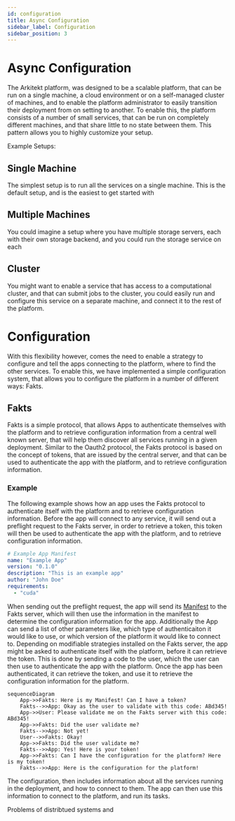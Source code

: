 ```yaml
---
id: configuration
title: Async Configuration
sidebar_label: Configuration
sidebar_position: 3
---
```


# Async Configuration

The Arkitekt platform, was designed to be a scalable platform, that can be run on a single machine, a cloud environment or on a self-managed cluster of machines, and to enable the platform administrator to easily transition their deployment from on setting to another. To enable this, the platform consists of a number of small services, that can be run on completely different machines, and that share little to no state between them. This pattern allows you to highly
customize your setup.

Example Setups:

## Single Machine

The simplest setup is to run all the services on a single machine. This is the default setup, and is the easiest to get started with

## Multiple Machines

You could imagine a setup where you have multiple storage servers, each with their own storage backend, and you could run the storage service on each

## Cluster

You might want to enable a service that has access to a computational cluster, and that can submit jobs to the cluster, you could easily run and
configure this service on a separate machine, and connect it to the rest of the platform.

# Configuration

With this flexibility however, comes the need to enable a strategy to configure and tell the apps connecting to the platform, where to find the other services. To enable this, we have implemented a simple configuration system, that allows you to configure the platform in a number of different ways: Fakts.

## Fakts

Fakts is a simple protocol, that allows Apps to authenticate themselves with the platform and to retrieve configuration information from a central well known server, that will help them discover all services running in a given deployment. Similar to the Oauth2 protocol, the Fakts protocol is based on the concept of tokens, that are issued by the central server, and that can be used to authenticate the app with the platform, and to retrieve configuration information.

### Example

The following example shows how an app uses the Fakts protocol to authenticate itself with the platform and to retrieve configuration information.
Before the app will connect to any service, it will send out a preflight request to the Fakts server, in order to retrieve a token, this token will then be used to authenticate the app with the platform, and to retrieve configuration information.

```yaml
# Example App Manifest
name: "Example App"
version: "0.1.0"
description: "This is an example app"
author: "John Doe"
requirements:
  - "cuda"
```

When sending out the preflight request, the app will send its [Manifest](#manifest) to the Fakts server, which will then use the information in the manifest to determine the configuration information for the app. Additionally the App can send a list of other parameters like, which type of authenticaiton it would like to use, or which version of the platform it would like to connect to.
Depending on modifiable strategies installed on the Fakts server, the app might be asked to authenticate itself with the platform, before it can retrieve the token. This is done by sending a code to the user, which the user can then use to authenticate the app with the platform. Once the app has been authenticated, it can retrieve the token, and use it to retrieve the configuration information for the platform.

```mermaid
sequenceDiagram
    App->>Fakts: Here is my Manifest! Can I have a token?
    Fakts-->>App: Okay as the user to validate with this code: ABd345!
    App->>User: Please validate me on the Fakts server with this code: ABd345!
    App->>Fakts: Did the user validate me?
    Fakts-->>App: Not yet!
    User-->>Fakts: Okay!
    App->>Fakts: Did the user validate me?
    Fakts-->>App: Yes! Here is your token!
    App->>Fakts: Can I have the configuration for the platform? Here is my token!
    Fakts-->>App: Here is the configuration for the platform!

```

The configuration, then includes information about all the services running in the deployment, and how to connect to them. The app can then use this information to connect to the platform, and run its tasks.

Problems of distribtued systems and
